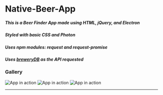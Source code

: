 # Native-Beer-App

##### This is a Beer Finder App made using HTML, jQuery, and Electron
##### Styled with basic CSS and Photon
##### Uses npm modules: request and request-promise
##### Uses [breweryDB](http://www.brewerydb.com/) as the API requested

### Gallery

![App in action](http://i.imgur.com/nTJoBXD.png "App in Bar")
![App in action](http://i.imgur.com/P5H0YbJ.png "App on Desktop")
![App in action](https://media.giphy.com/media/l0MYPbjqq6dkWYjC0/giphy.gif "GIF of App")



---

